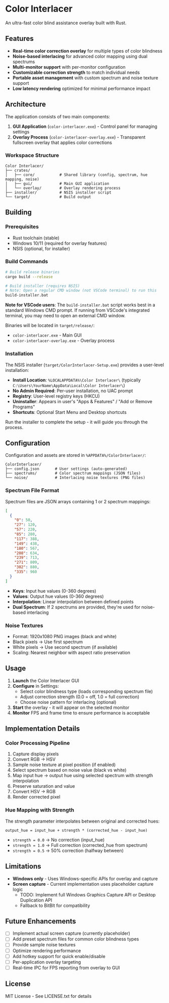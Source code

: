 # Color Interlacer

An ultra-fast color blind assistance overlay built with Rust.

## Features

- **Real-time color correction overlay** for multiple types of color blindness
- **Noise-based interlacing** for advanced color mapping using dual spectrums
- **Multi-monitor support** with per-monitor configuration
- **Customizable correction strength** to match individual needs
- **Portable asset management** with custom spectrum and noise texture support
- **Low latency rendering** optimized for minimal performance impact

## Architecture

The application consists of two main components:

1. **GUI Application** (`color-interlacer.exe`) - Control panel for managing settings
2. **Overlay Process** (`color-interlacer-overlay.exe`) - Transparent fullscreen overlay that applies color corrections

### Workspace Structure

```
Color Interlacer/
├── crates/
│   ├── core/           # Shared library (config, spectrum, hue mapping, noise)
│   ├── gui/            # Main GUI application
│   └── overlay/        # Overlay rendering process
├── installer/          # NSIS installer script
└── target/             # Build output
```

## Building

### Prerequisites

- Rust toolchain (stable)
- Windows 10/11 (required for overlay features)
- NSIS (optional, for installer)

### Build Commands

```bash
# Build release binaries
cargo build --release

# Build installer (requires NSIS)
# Note: Open a regular CMD window (not VSCode terminal) to run this
build-installer.bat
```

**Note for VSCode users**: The `build-installer.bat` script works best in a standard Windows CMD prompt. If running from VSCode's integrated terminal, you may need to open an external CMD window.

Binaries will be located in `target/release/`:
- `color-interlacer.exe` - Main GUI
- `color-interlacer-overlay.exe` - Overlay process

### Installation

The NSIS installer (`target/ColorInterlacer-Setup.exe`) provides a user-level installation:

- **Install Location**: `%LOCALAPPDATA%\Color Interlacer\` (typically `C:\Users\YourName\AppData\Local\Color Interlacer\`)
- **No Admin Required**: Per-user installation, no UAC prompt
- **Registry**: User-level registry keys (HKCU)
- **Uninstaller**: Appears in user's "Apps & Features" / "Add or Remove Programs"
- **Shortcuts**: Optional Start Menu and Desktop shortcuts

Run the installer to complete the setup - it will guide you through the process.

## Configuration

Configuration and assets are stored in `%APPDATA%/ColorInterlacer/`:

```
ColorInterlacer/
├── config.json       # User settings (auto-generated)
├── spectrums/        # Color spectrum mappings (JSON files)
└── noise/            # Interlacing noise textures (PNG files)
```

### Spectrum File Format

Spectrum files are JSON arrays containing 1 or 2 spectrum mappings:

```json
[
  {
    "0": 50,
    "27": 120,
    "57": 220,
    "85": 280,
    "117": 388,
    "149": 438,
    "180": 567,
    "208": 634,
    "239": 713,
    "271": 809,
    "302": 880,
    "335": 960
  }
]
```

- **Keys**: Input hue values (0-360 degrees)
- **Values**: Output hue values (0-360 degrees)
- **Interpolation**: Linear interpolation between defined points
- **Dual Spectrum**: If 2 spectrums are provided, they're used for noise-based interlacing

### Noise Textures

- Format: 1920x1080 PNG images (black and white)
- Black pixels → Use first spectrum
- White pixels → Use second spectrum (if available)
- Scaling: Nearest neighbor with aspect ratio preservation

## Usage

1. **Launch** the Color Interlacer GUI
2. **Configure** in Settings:
   - Select color blindness type (loads corresponding spectrum file)
   - Adjust correction strength (0.0 = off, 1.0 = full correction)
   - Choose noise pattern for interlacing (optional)
3. **Start** the overlay - it will appear on the selected monitor
4. **Monitor** FPS and frame time to ensure performance is acceptable

## Implementation Details

### Color Processing Pipeline

1. Capture display pixels
2. Convert RGB → HSV
3. Sample noise texture at pixel position (if enabled)
4. Select spectrum based on noise value (black vs white)
5. Map input hue → output hue using selected spectrum with strength interpolation
6. Preserve saturation and value
7. Convert HSV → RGB
8. Render corrected pixel

### Hue Mapping with Strength

The strength parameter interpolates between original and corrected hues:

```
output_hue = input_hue + strength * (corrected_hue - input_hue)
```

- `strength = 0.0` → No correction (input_hue)
- `strength = 1.0` → Full correction (corrected_hue from spectrum)
- `strength = 0.5` → 50% correction (halfway between)

## Limitations

- **Windows only** - Uses Windows-specific APIs for overlay and capture
- **Screen capture** - Current implementation uses placeholder capture logic
  - TODO: Implement full Windows Graphics Capture API or Desktop Duplication API
  - Fallback to BitBlt for compatibility

## Future Enhancements

- [ ] Implement actual screen capture (currently placeholder)
- [ ] Add preset spectrum files for common color blindness types
- [ ] Provide sample noise textures
- [ ] Optimize rendering performance
- [ ] Add hotkey support for quick enable/disable
- [ ] Per-application overlay targeting
- [ ] Real-time IPC for FPS reporting from overlay to GUI

## License

MIT License - See LICENSE.txt for details
